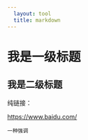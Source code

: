 ```yaml
---
  layout: tool
  title: markdown
---
```


# 我是一级标题

## 我是二级标题

纯链接：

<https://www.baidu.com/>

`一种强调`
